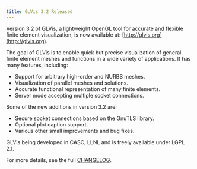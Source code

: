 ```yaml
---
title: GLVis 3.2 Released
---
```


Version 3.2 of GLVis, a lightweight OpenGL tool for accurate and flexible finite element visualization, is now available at: [http://glvis.org](http://glvis.org).

The goal of GLVis is to enable quick but precise visualization of general finite element meshes and functions in a wide variety of applications. It has many features, including:

- Support for arbitrary high-order and NURBS meshes.
- Visualization of parallel meshes and solutions.
- Accurate functional representation of many finite elements.
- Server mode accepting multiple socket connections.

Some of the new additions in version 3.2 are:

- Secure socket connections based on the GnuTLS library.
- Optional plot caption support.
- Various other small improvements and bug fixes.

GLVis being developed in CASC, LLNL and is freely available under LGPL 2.1.

For more details, see the full [CHANGELOG](https://raw.githubusercontent.com/glvis/glvis/master/CHANGELOG).
